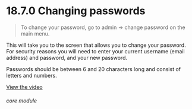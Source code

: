 # 18.7.0    Changing passwords

> To change your password, go to admin -> change password on the main menu. 

This will take you to the screen that allows you to change your password. For security reasons you will need to enter your current username (email address) and password, and your new password.

Passwords should be between 6 and 20 characters long and consist of letters and numbers. 

[View the video](/help/video/id/38)
###### core module

